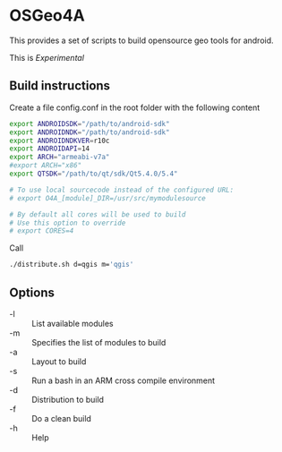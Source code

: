 OSGeo4A
==========

This provides a set of scripts to build opensource geo tools for android.

This is *Experimental*

Build instructions
-----------

Create a file config.conf in the root folder with the following content

```sh
export ANDROIDSDK="/path/to/android-sdk"
export ANDROIDNDK="/path/to/android-sdk"
export ANDROIDNDKVER=r10c
export ANDROIDAPI=14
export ARCH="armeabi-v7a"
#export ARCH="x86"
export QTSDK="/path/to/qt/sdk/Qt5.4.0/5.4"

# To use local sourcecode instead of the configured URL:
# export O4A_[module]_DIR=/usr/src/mymodulesource

# By default all cores will be used to build
# Use this option to override
# export CORES=4
```

Call
```sh
./distribute.sh d=qgis m='qgis'
```

Options
-----------

<dl>
 <dt>-l</dt> <dd>List available modules</dd>
 <dt>-m</dt> <dd>Specifies the list of modules to build</dd>
 <dt>-a</dt> <dd>Layout to build</dd>
 <dt>-s</dt> <dd>Run a bash in an ARM cross compile environment</dd>
 <dt>-d</dt> <dd>Distribution to build</dd>
 <dt>-f</dt> <dd>Do a clean build</dd>
 <dt>-h</dt> <dd>Help</dd>
</dl>
